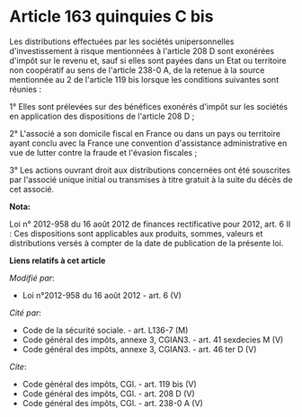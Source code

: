 # Article 163 quinquies C bis

Les distributions effectuées par les sociétés unipersonnelles d'investissement à risque mentionnées à l'article 208 D sont
exonérées d'impôt sur le revenu et, sauf si elles sont payées dans un Etat ou territoire non coopératif au sens de l'article
238-0 A, de la retenue à la source mentionnée au 2 de l'article 119 bis lorsque les conditions suivantes sont réunies : 

1° Elles sont prélevées sur des bénéfices exonérés d'impôt sur les sociétés en application des dispositions de l'article 208
D ; 

2° L'associé a son domicile fiscal en France ou dans un pays ou territoire ayant conclu avec la France une convention
d'assistance administrative en vue de lutter contre la fraude et l'évasion fiscales ; 

3° Les actions ouvrant droit aux distributions concernées ont été souscrites par l'associé unique initial ou transmises à
titre gratuit à la suite du décès de cet associé.

**Nota:**

Loi n° 2012-958 du 16 août 2012 de finances rectificative pour 2012, art. 6 II : Ces dispositions sont applicables aux
produits, sommes, valeurs et distributions versés à compter de la date de publication de la présente loi.

**Liens relatifs à cet article**

_Modifié par_:

  - Loi n°2012-958 du 16 août 2012 - art. 6 (V)

_Cité par_:

  - Code de la sécurité sociale. - art. L136-7 (M)
  - Code général des impôts, annexe 3, CGIAN3. - art. 41 sexdecies M (V)
  - Code général des impôts, annexe 3, CGIAN3. - art. 46 ter D (V)

_Cite_:

  - Code général des impôts, CGI. - art. 119 bis (V)
  - Code général des impôts, CGI. - art. 208 D (V)
  - Code général des impôts, CGI. - art. 238-0 A (V)
